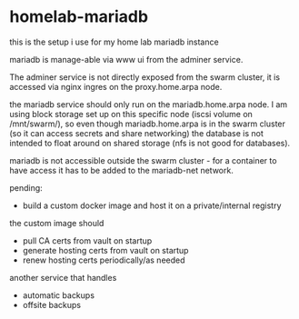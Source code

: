 # homelab-mariadb
this is the setup i use for my home lab mariadb instance

mariadb is manage-able via www ui from the adminer service.

The adminer service is not directly exposed from the swarm cluster, it is accessed via nginx ingres on the proxy.home.arpa node.

the mariadb service should only run on the mariadb.home.arpa node.  I am using block storage set up on this specific node (iscsi volume on /mnt/swarm/), so even though mariadb.home.arpa is in the swarm cluster (so it can access secrets and share networking) the database is not intended to float around on shared storage (nfs is not good for databases).

mariadb is not accessible outside the swarm cluster - for a container to have access it has to be added to the mariadb-net network.

pending: 
* build a custom docker image and host it on a private/internal registry

the custom image should
* pull CA certs from vault on startup
* generate hosting certs from vault on startup
* renew hosting certs periodically/as needed

another service that handles
* automatic backups
* offsite backups